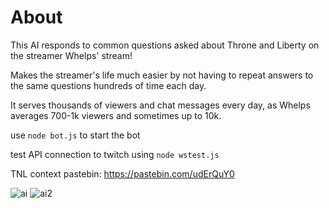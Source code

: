 # About
This AI responds to common questions asked about Throne and Liberty on the streamer Whelps' stream!

Makes the streamer's life much easier by not having to repeat answers to the same questions hundreds of time each day.

It serves thousands of viewers and chat messages every day, as Whelps averages 700-1k viewers and sometimes up to 10k.

use `node bot.js` to start the bot

test API connection to twitch using `node wstest.js`

TNL context pastebin: https://pastebin.com/udErQuY0

![ai](https://github.com/user-attachments/assets/4a784014-9a95-496b-bff8-3ef8f4a41da5)
![ai2](https://github.com/user-attachments/assets/be21d36c-bab8-454d-bb6d-b2ca6d2f6307)
